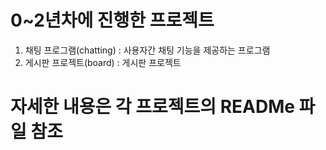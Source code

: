 # 0~2년차에 진행한 프로젝트
 1. 채팅 프로그램(chatting) : 사용자간 채팅 기능을 제공하는 프로그램
 2. 게시판 프로젝트(board) : 게시판 프로젝트

# 자세한 내용은 각 프로젝트의 READMe 파일 참조
   
    

